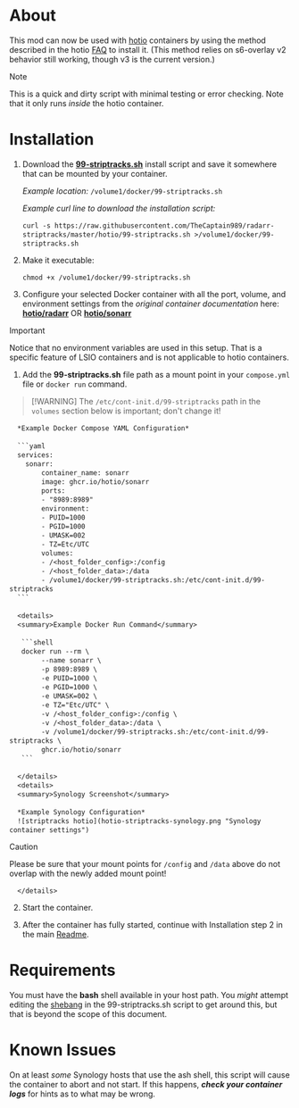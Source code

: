 # About
This mod can now be used with [hotio](https://hotio.dev/) containers by using the method described in the hotio [FAQ](https://hotio.dev/faq/#:~:text=I%20would%20like%20to%20execute%20my%20own%20scripts%20on%20startup%2C%20how%20would%20I%20do%20this%3F) to install it.
(This method relies on s6-overlay v2 behavior still working, though v3 is the current version.)

> [!NOTE]
> This is a quick and dirty script with minimal testing or error checking.  Note that it only runs *inside* the hotio container.

# Installation
1. Download the **[99-striptracks.sh](./99-striptracks.sh)** install script and save it somewhere that can be mounted by your container.  

    *Example location:*  `/volume1/docker/99-striptracks.sh`  

    *Example curl line to download the installation script:*  

    ```shell
    curl -s https://raw.githubusercontent.com/TheCaptain989/radarr-striptracks/master/hotio/99-striptracks.sh >/volume1/docker/99-striptracks.sh
    ```

2. Make it executable:

    ```shell
    chmod +x /volume1/docker/99-striptracks.sh
    ```

3. Configure your selected Docker container with all the port, volume, and environment settings from the *original container documentation* here:  
   **[hotio/radarr](https://hotio.dev/containers/radarr/ "Radarr Docker container")**  OR  **[hotio/sonarr](https://hotio.dev/containers/sonarr/ "Sonarr Docker container")**

> [!IMPORTANT]
> Notice that no environment variables are used in this setup.  That is a specific feature of LSIO containers and is not applicable to hotio containers.

   1. Add the **99-striptracks.sh** file path as a mount point in your `compose.yml` file or `docker run` command.  
> [!WARNING] The `/etc/cont-init.d/99-striptracks` path in the `volumes` section below is important; don't change it!

      *Example Docker Compose YAML Configuration*  

      ```yaml
      services:
        sonarr:
            container_name: sonarr
            image: ghcr.io/hotio/sonarr
            ports:
            - "8989:8989"
            environment:
            - PUID=1000
            - PGID=1000
            - UMASK=002
            - TZ=Etc/UTC
            volumes:
            - /<host_folder_config>:/config
            - /<host_folder_data>:/data
            - /volume1/docker/99-striptracks.sh:/etc/cont-init.d/99-striptracks
      ```  

      <details>
      <summary>Example Docker Run Command</summary>

       ```shell
       docker run --rm \
            --name sonarr \
            -p 8989:8989 \
            -e PUID=1000 \
            -e PGID=1000 \
            -e UMASK=002 \
            -e TZ="Etc/UTC" \
            -v /<host_folder_config>:/config \
            -v /<host_folder_data>:/data \
            -v /volume1/docker/99-striptracks.sh:/etc/cont-init.d/99-striptracks \
            ghcr.io/hotio/sonarr
       ```  

      </details>
      <details>
      <summary>Synology Screenshot</summary>

      *Example Synology Configuration*  
      ![striptracks hotio](hotio-striptracks-synology.png "Synology container settings")

> [!CAUTION]
> Please be sure that your mount points for `/config` and `/data` above do not overlap with the newly added mount point!

      </details>

   2. Start the container.

4. After the container has fully started, continue with Installation step 2 in the main [Readme](../README.md#installation).

# Requirements
You must have the **bash** shell available in your host path.  You *might* attempt editing the [shebang](https://en.wikipedia.org/wiki/Shebang_(Unix)) in the 99-striptracks.sh script to get around this, but that is beyond the scope of this document.

# Known Issues
On at least *some* Synology hosts that use the ash shell, this script will cause the container to abort and not start.  If this happens, ***check your container logs*** for hints as to what may be wrong.
